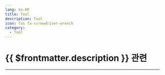 ```yaml
---
lang: ko-KR
title: Tool
description: Tool
icon: fas fa-screwdriver-wrench
category:
  - Tool
---
```


# {{ $frontmatter.description }} 관련

---

<TagLinks />